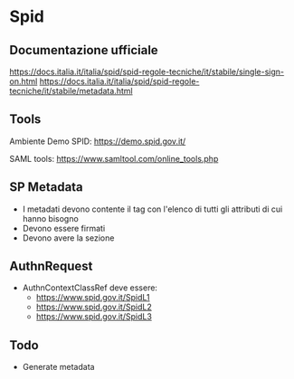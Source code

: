 # Spid

## Documentazione ufficiale

https://docs.italia.it/italia/spid/spid-regole-tecniche/it/stabile/single-sign-on.html
https://docs.italia.it/italia/spid/spid-regole-tecniche/it/stabile/metadata.html

## Tools

Ambiente Demo SPID:
https://demo.spid.gov.it/

SAML tools:
https://www.samltool.com/online_tools.php

## SP Metadata

* I metadati devono contente il tag <AttributeConsumingService> con l'elenco di tutti gli attributi di cui hanno bisogno
* Devono essere firmati
* Devono avere la sezione <Organization> 

## AuthnRequest

* AuthnContextClassRef deve essere: 
	* https://www.spid.gov.it/SpidL1
	* https://www.spid.gov.it/SpidL2
	* https://www.spid.gov.it/SpidL3

## Todo

* Generate metadata